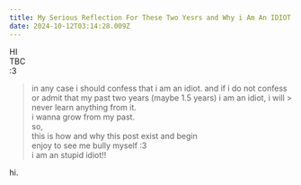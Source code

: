 ```yaml
---
title: My Serious Reflection For These Two Yesrs and Why i Am An IDIOT
date: 2024-10-12T03:14:28.009Z
---
```




HI  
TBC  
:3

  

> in any case i should confess that i am an idiot.
> and if i do not confess or admit that my past two years (maybe 1.5 years) i am an idiot, i will > never learn anything from it.  
> i wanna grow from my past.  
> so,   
> this is how and why this post exist and begin  
> enjoy to see me bully myself :3  
> i am an stupid idiot!!  

  
hi.